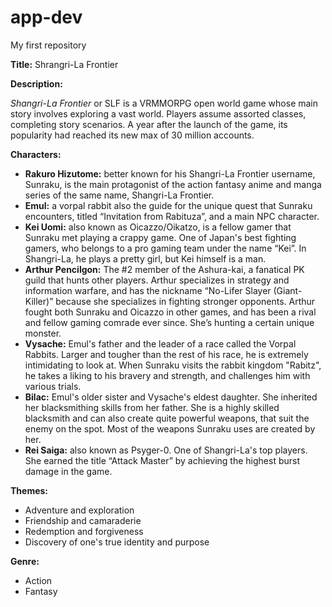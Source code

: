 # app-dev
My first repository

**Title:** Shrangri-La Frontier

**Description:**

*Shangri-La Frontier* or SLF is a VRMMORPG open world game whose main story involves exploring a vast world. Players assume assorted classes, completing story scenarios. A year after the launch of the game, its popularity had reached its new max of 30 million accounts.

**Characters:**

- **Rakuro Hizutome:** better known for his Shangri-La Frontier username, Sunraku, is the main protagonist of the action fantasy anime and manga series of the same name, Shangri-La Frontier.
- **Emul:** a vorpal rabbit also the guide for the unique quest that Sunraku encounters, titled “Invitation from Rabituza”, and a main NPC character.
- **Kei Uomi:** also known as Oicazzo/Oikatzo, is a fellow gamer that Sunraku met playing a crappy game. One of Japan's best fighting gamers, who belongs to a pro gaming team under the name “Kei”. In Shangri-La, he plays a pretty girl, but Kei himself is a man.
- **Arthur Pencilgon:** The #2 member of the Ashura-kai, a fanatical PK guild that hunts other players. Arthur specializes in strategy and information warfare, and has the nickname “No-Lifer Slayer (Giant-Killer)” because she specializes in fighting stronger opponents. Arthur fought both Sunraku and Oicazzo in other games, and has been a rival and fellow gaming comrade ever since. She’s hunting a certain unique monster.
- **Vysache:** Emul's father and the leader of a race called the Vorpal Rabbits. Larger and tougher than the rest of his race, he is extremely intimidating to look at. When Sunraku visits the rabbit kingdom "Rabitz", he takes a liking to his bravery and strength, and challenges him with various trials.
- **Bilac:** Emul's older sister and Vysache's eldest daughter. She inherited her blacksmithing skills from her father. She is a highly skilled blacksmith and can also create quite powerful weapons, that suit the enemy on the spot. Most of the weapons Sunraku uses are created by her.
- **Rei Saiga:** also known as Psyger-0. One of Shangri-La's top players. She earned the title “Attack Master” by achieving the highest burst damage in the game.

**Themes:**

- Adventure and exploration
- Friendship and camaraderie
- Redemption and forgiveness
- Discovery of one's true identity and purpose

**Genre:**

- Action
- Fantasy
